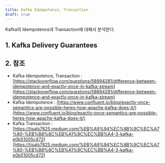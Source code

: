 ```yaml
---
title: Kafka Idempotence, Transaction
draft: true
---
```


Kafka의 Idempotence과 Transaction에 대해서 분석한다.

## 1. Kafka Delivery Guarantees

## 2. 참조

* Kafka Idempotence, Transaction : [https://stackoverflow.com/questions/58894281/difference-between-idempotence-and-exactly-once-in-kafka-stream](https://stackoverflow.com/questions/58894281/difference-between-idempotence-and-exactly-once-in-kafka-stream)
* Kafka Idempotence : [https://www.confluent.io/blog/exactly-once-semantics-are-possible-heres-how-apache-kafka-does-it/](https://www.confluent.io/blog/exactly-once-semantics-are-possible-heres-how-apache-kafka-does-it/)
* Kafka Transaction : [https://tjsals7825.medium.com/%EB%A9%94%EC%8B%9C%EC%A7%80-%EB%B8%8C%EB%A1%9C%EC%BB%A4-3-kafka-e0b51005c472](https://tjsals7825.medium.com/%EB%A9%94%EC%8B%9C%EC%A7%80-%EB%B8%8C%EB%A1%9C%EC%BB%A4-3-kafka-e0b51005c472)